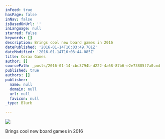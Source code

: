 ```yaml
---
inFeed: true
hasPage: false
inNav: false
isBasedOnUrl: ''
inLanguage: null
starred: false
keywords: []
description: Brings cool new board games in 2016
datePublished: '2016-01-14T16:03:49.701Z'
dateModified: '2016-01-14T16:03:44.085Z'
title: Corax Games
author: []
sourcePath: _posts/2016-01-14-cbc3794b-d222-4a68-87b6-e2e73885f7a0.md
published: true
authors: []
publisher:
  name: null
  domain: null
  url: null
  favicon: null
_type: Blurb

---
```

![](https://s3-us-west-2.amazonaws.com/the-grid-img/p/66c27be987595eed91cc06b4b6c0966beebd5ebd.jpg)

Brings cool new board games in 2016